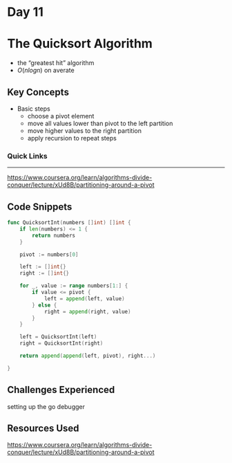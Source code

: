 
# Day 11


# The Quicksort Algorithm

- the “greatest hit” algorithm
- $O(n log n)$ on averate

## Key Concepts

- Basic steps
    - choose a pivot element
    - move all values lower than pivot to the left partition
    - move higher values to the right partition
    - apply recursion to repeat steps

### Quick Links

---

https://www.coursera.org/learn/algorithms-divide-conquer/lecture/xUd8B/partitioning-around-a-pivot

## Code Snippets

```go
func QuicksortInt(numbers []int) []int {
	if len(numbers) <= 1 {
		return numbers
	}

	pivot := numbers[0]

	left := []int{}
	right := []int{}

	for _, value := range numbers[1:] {
		if value <= pivot {
			left = append(left, value)
		} else {
			right = append(right, value)
		}
	}

	left = QuicksortInt(left)
	right = QuicksortInt(right)

	return append(append(left, pivot), right...)

}
```

## Challenges Experienced

setting up the go debugger

## Resources Used

https://www.coursera.org/learn/algorithms-divide-conquer/lecture/xUd8B/partitioning-around-a-pivot